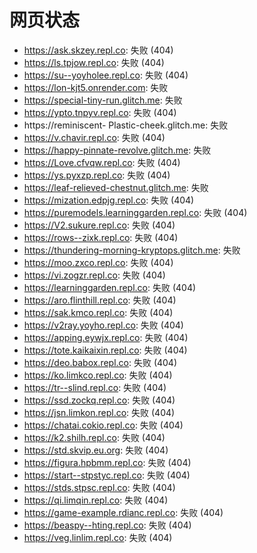 # 网页状态
- https://ask.skzey.repl.co: 失败 (404)
- https://ls.tpjow.repl.co: 失败 (404)
- https://su--yoyholee.repl.co: 失败 (404)
- https://lon-kjt5.onrender.com: 失败
- https://special-tiny-run.glitch.me: 失败
- https://ypto.tnpyv.repl.co: 失败 (404)
- https://reminiscent- Plastic-cheek.glitch.me: 失败
- https://v.chavir.repl.co: 失败 (404)
- https://happy-pinnate-revolve.glitch.me: 失败
- https://Love.cfvqw.repl.co: 失败 (404)
- https://ys.pyxzp.repl.co: 失败 (404)
- https://leaf-relieved-chestnut.glitch.me: 失败
- https://mization.edpjg.repl.co: 失败 (404)
- https://puremodels.learninggarden.repl.co: 失败 (404)
- https://V2.sukure.repl.co: 失败 (404)
- https://rows--zixk.repl.co: 失败 (404)
- https://thundering-morning-kryptops.glitch.me: 失败
- https://moo.zxco.repl.co: 失败 (404)
- https://vi.zogzr.repl.co: 失败 (404)
- https://learninggarden.repl.co: 失败 (404)
- https://aro.flinthill.repl.co: 失败 (404)
- https://sak.kmco.repl.co: 失败 (404)
- https://v2ray.yoyho.repl.co: 失败 (404)
- https://apping.eywjx.repl.co: 失败 (404)
- https://tote.kaikaixin.repl.co: 失败 (404)
- https://deo.babox.repl.co: 失败 (404)
- https://ko.limkco.repl.co: 失败 (404)
- https://tr--slind.repl.co: 失败 (404)
- https://ssd.zockq.repl.co: 失败 (404)
- https://jsn.limkon.repl.co: 失败 (404)
- https://chatai.cokio.repl.co: 失败 (404)
- https://k2.shilh.repl.co: 失败 (404)
- https://std.skvip.eu.org: 失败 (404)
- https://figura.hpbmm.repl.co: 失败 (404)
- https://start--stpstyc.repl.co: 失败 (404)
- https://stds.stpsc.repl.co: 失败 (404)
- https://qi.limqin.repl.co: 失败 (404)
- https://game-example.rdianc.repl.co: 失败 (404)
- https://beaspy--hting.repl.co: 失败 (404)
- https://veg.linlim.repl.co: 失败 (404)
